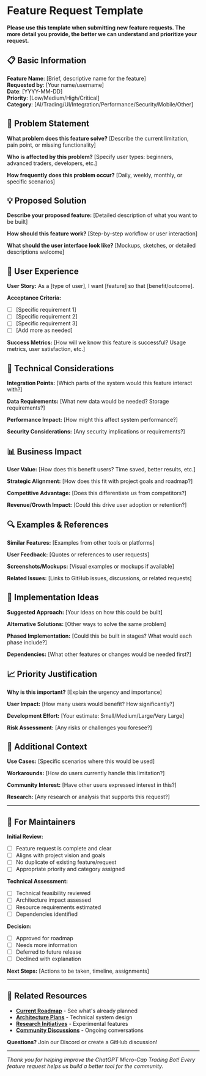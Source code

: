 # Feature Request Template

**Please use this template when submitting new feature requests. The more detail you provide, the better we can understand and prioritize your request.**

## 📋 Basic Information

**Feature Name**: [Brief, descriptive name for the feature]  
**Requested by**: [Your name/username]  
**Date**: [YYYY-MM-DD]  
**Priority**: [Low/Medium/High/Critical]  
**Category**: [AI/Trading/UI/Integration/Performance/Security/Mobile/Other]

## 🎯 Problem Statement

**What problem does this feature solve?**
[Describe the current limitation, pain point, or missing functionality]

**Who is affected by this problem?**
[Specify user types: beginners, advanced traders, developers, etc.]

**How frequently does this problem occur?**
[Daily, weekly, monthly, or specific scenarios]

## 💡 Proposed Solution

**Describe your proposed feature:**
[Detailed description of what you want to be built]

**How should this feature work?**
[Step-by-step workflow or user interaction]

**What should the user interface look like?**
[Mockups, sketches, or detailed descriptions welcome]

## 🎨 User Experience

**User Story:**
As a [type of user], I want [feature] so that [benefit/outcome].

**Acceptance Criteria:**
- [ ] [Specific requirement 1]
- [ ] [Specific requirement 2]  
- [ ] [Specific requirement 3]
- [ ] [Add more as needed]

**Success Metrics:**
[How will we know this feature is successful? Usage metrics, user satisfaction, etc.]

## 🔧 Technical Considerations

**Integration Points:**
[Which parts of the system would this feature interact with?]

**Data Requirements:**
[What new data would be needed? Storage requirements?]

**Performance Impact:**
[How might this affect system performance?]

**Security Considerations:**
[Any security implications or requirements?]

## 📊 Business Impact

**User Value:**
[How does this benefit users? Time saved, better results, etc.]

**Strategic Alignment:**
[How does this fit with project goals and roadmap?]

**Competitive Advantage:**
[Does this differentiate us from competitors?]

**Revenue/Growth Impact:**
[Could this drive user adoption or retention?]

## 🔍 Examples & References

**Similar Features:**
[Examples from other tools or platforms]

**User Feedback:**
[Quotes or references to user requests]

**Screenshots/Mockups:**
[Visual examples or mockups if available]

**Related Issues:**
[Links to GitHub issues, discussions, or related requests]

## 🚀 Implementation Ideas

**Suggested Approach:**
[Your ideas on how this could be built]

**Alternative Solutions:**
[Other ways to solve the same problem]

**Phased Implementation:**
[Could this be built in stages? What would each phase include?]

**Dependencies:**
[What other features or changes would be needed first?]

## 📈 Priority Justification

**Why is this important?**
[Explain the urgency and importance]

**User Impact:**
[How many users would benefit? How significantly?]

**Development Effort:**
[Your estimate: Small/Medium/Large/Very Large]

**Risk Assessment:**
[Any risks or challenges you foresee?]

## 💬 Additional Context

**Use Cases:**
[Specific scenarios where this would be used]

**Workarounds:**
[How do users currently handle this limitation?]

**Community Interest:**
[Have other users expressed interest in this?]

**Research:**
[Any research or analysis that supports this request?]

---

## 📝 For Maintainers

**Initial Review:**
- [ ] Feature request is complete and clear
- [ ] Aligns with project vision and goals
- [ ] No duplicate of existing feature/request
- [ ] Appropriate priority and category assigned

**Technical Assessment:**
- [ ] Technical feasibility reviewed
- [ ] Architecture impact assessed
- [ ] Resource requirements estimated
- [ ] Dependencies identified

**Decision:**
- [ ] Approved for roadmap
- [ ] Needs more information
- [ ] Deferred to future release
- [ ] Declined with explanation

**Next Steps:**
[Actions to be taken, timeline, assignments]

---

## 🔗 Related Resources

- **[Current Roadmap](../roadmap/)** - See what's already planned
- **[Architecture Plans](../architecture/)** - Technical system design
- **[Research Initiatives](../research/)** - Experimental features
- **[Community Discussions](../community/)** - Ongoing conversations

**Questions?** Join our Discord or create a GitHub discussion!

---

*Thank you for helping improve the ChatGPT Micro-Cap Trading Bot! Every feature request helps us build a better tool for the community.*